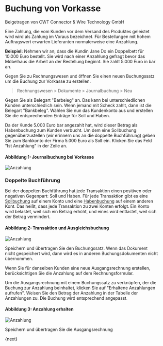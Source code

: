 # Buchung von Vorkasse
<span class="text-muted contributed-by">Beigetragen von CWT Connector & Wire Technology GmbH</span>

Eine Zahlung, die vom Kunden vor dem Versand des Produktes geleistet wird wird als Zahlung im Voraus bezeichnet. Für Bestellungen mit hohem Auftragswert erwarten Lieferanten normalerweise eine Anzahlung.

**Beispiel:** Nehmen wir an, dass die Kundin Jane Do ein Doppelbett für 10.000 Euro bestellt. Sie wird nach einer Anzahlung gefragt bevor das Möbelhaus die Arbeit an der Bestellung beginnt. Sie zahlt 5.000 Euro in bar an.

Gegen Sie zu Rechnungswesen und öffnen Sie einen neuen Buchungssatz um die Buchung zur Vorkasse zu erstellen.

> Rechnungswesen > Dokumente > Journalbuchung > Neu

Gegen Sie als Belegart "Barbeleg" an. Das kann bei unterschiedlichen Kunden unterschiedlich sein. Wenn jemand mit Scheck zahlt, dann ist die Belegart "Bankbeleg". Wählen Sie nun das Kundenkonto aus und erstellen Sie die entsprechenden Einträge für Soll und Haben.

Da der Kunde 5.000 Euro bar angezahlt hat, wird dieser Betrag als Habenbuchung zum Kunden verbucht. Um dem eine Sollbuchung gegenüberzustellen (wir erinnern uns an die doppelte Buchführung) geben Sie zum Bankkonto der Firma 5.000 Euro als Soll ein. Klicken Sie das Feld "Ist Anzahlung" in der Zeile an.

#### Abbildung 1: Journalbuchung bei Vorkasse

<img class="screenshot" alt="Anzahlung" src="/docs/assets/img/accounts/advance-payment-1.png">

### Doppelte Buchführung

Bei der doppelten Buchführung hat jede Transaktion einen positiven oder negativen Gegenpart: Soll und Haben. Für jede Transaktion gibt es eine [Sollbuchung](http://www.e-conomic.co.uk/accountingsystem/glossary/debit) auf einem Konto und eine [Habenbuchung](http://www.e-conomic.co.uk/accountingsystem/glossary/credit) auf einem anderen Kont. Das heißt, dass jede Transaktion zu zwei Konten erfolgt. Ein Konto wird belastet, weil sich ein Betrag erhöht, und eines wird entlastet, weil sich der Betrag vermindert.

#### Abbildung 2: Transaktion und Ausgleichsbuchung

<img class="screenshot" alt="Anzahlung" src="/docs/assets/img/accounts/advance-payment-2.png">

Speichern und übertragen Sie den Buchungssatz. Wenn das Dokument nicht gespeichert wird, dann wird es in anderen Buchungsdokumenten nicht übernommen.

Wenn Sie für denselben Kunden eine neue Ausgangsrechnung erstellen, berücksichtigen Sie die Anzahlung auf dem Rechnungsformular.

Um die Ausgangsrechnung mit einem Buchungssatz zu verknüpfen, der die Buchung zur Anzahlung beinhaltet, klicken Sie auf "Erhaltene Anzahlungen aufrufen". Weisen Sie den Betrag der Anzahlung in der Tabelle der Anzahlungen zu. Die Buchung wird entsprechend angepasst.

#### Abbildung 3: Anzahlung erhalten

<img class="screenshot" alt="Anzahlung" src="/docs/assets/img/accounts/advance-payment-3.png">

Speichern und übertragen Sie die Ausgangsrechnung

{next}
